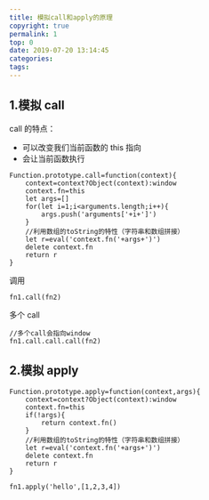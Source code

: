 ```yaml
---
title: 模拟call和apply的原理
copyright: true
permalink: 1
top: 0
date: 2019-07-20 13:14:45
categories:
tags:
---
```


## 1.模拟 call

call 的特点：

- 可以改变我们当前函数的 this 指向
- 会让当前函数执行

```
Function.prototype.call=function(context){
    context=context?Object(context):window
    context.fn=this
    let args=[]
    for(let i=1;i<arguments.length;i++){
        args.push('arguments['+i+']')
    }
    //利用数组的toString的特性（字符串和数组拼接）
    let r=eval('context.fn('+args+')')
    delete context.fn
    return r
}
```

调用

```
fn1.call(fn2)
```

多个 call

```
//多个call会指向window
fn1.call.call.call(fn2)
```

## 2.模拟 apply

```
Function.prototype.apply=function(context,args){
    context=context?Object(context):window
    context.fn=this
    if(!args){
        return context.fn()
    }
    //利用数组的toString的特性（字符串和数组拼接）
    let r=eval('context.fn('+args+')')
    delete context.fn
    return r
}
```

```
fn1.apply('hello',[1,2,3,4])
```
